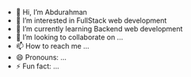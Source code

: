 - 👋 Hi, I’m Abdurahman
- 👀 I’m interested in FullStack web development
- 🌱 I’m currently learning Backend web development
- 💞️ I’m looking to collaborate on ...
- 📫 How to reach me ...
- 😄 Pronouns: ...
- ⚡ Fun fact: ...

<!---
Abdurahman0/Abdurahman0 is a ✨ special ✨ repository because its `README.md` (this file) appears on your GitHub profile.
You can click the Preview link to take a look at your changes.
--->
